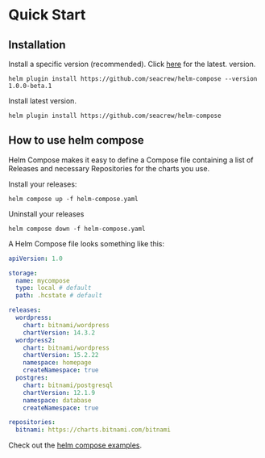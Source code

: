 # Quick Start

## Installation

Install a specific version (recommended). Click [here](https://github.com/seacrew/helm-compose/releases/latest) for the latest. version.

```
helm plugin install https://github.com/seacrew/helm-compose --version 1.0.0-beta.1
```

Install latest version.

```
helm plugin install https://github.com/seacrew/helm-compose
```

## How to use helm compose

Helm Compose makes it easy to define a Compose file containing a list of Releases and necessary Repositories for the charts you use.

Install your releases:

```
helm compose up -f helm-compose.yaml
```

Uninstall your releases

```
helm compose down -f helm-compose.yaml
```

A Helm Compose file looks something like this:

```yaml
apiVersion: 1.0

storage:
  name: mycompose
  type: local # default
  path: .hcstate # default

releases:
  wordpress:
    chart: bitnami/wordpress
    chartVersion: 14.3.2
  wordpress2:
    chart: bitnami/wordpress
    chartVersion: 15.2.22
    namespace: homepage
    createNamespace: true
  postgres:
    chart: bitnami/postgresql
    chartVersion: 12.1.9
    namespace: database
    createNamespace: true

repositories:
  bitnami: https://charts.bitnami.com/bitnami
```

Check out the [helm compose examples](https://github.com/seacrew/helm-compose/tree/main/examples).
